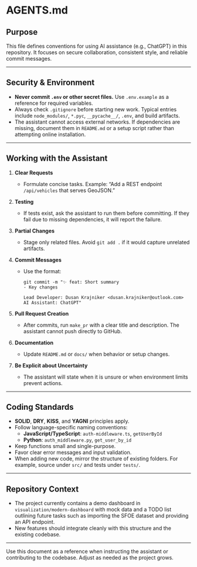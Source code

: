 # AGENTS.md

## Purpose
This file defines conventions for using AI assistance (e.g., ChatGPT) in this repository. It focuses on secure collaboration, consistent style, and reliable commit messages.

---

## Security & Environment

- **Never commit `.env` or other secret files.** Use `.env.example` as a reference for required variables.
- Always check `.gitignore` before starting new work. Typical entries include `node_modules/`, `*.pyc`, `__pycache__/`, `.env`, and build artifacts.
- The assistant cannot access external networks. If dependencies are missing, document them in `README.md` or a setup script rather than attempting online installation.

---

## Working with the Assistant

1. **Clear Requests**  
   - Formulate concise tasks. Example: “Add a REST endpoint `/api/vehicles` that serves GeoJSON.”
2. **Testing**  
   - If tests exist, ask the assistant to run them before committing. If they fail due to missing dependencies, it will report the failure.
3. **Partial Changes**  
   - Stage only related files. Avoid `git add .` if it would capture unrelated artifacts.
4. **Commit Messages**  
   - Use the format:

     ```
     git commit -m "✨ feat: Short summary
     - Key changes

     Lead Developer: Dusan Krajniker <dusan.krajniker@outlook.com>
     AI Assistant: ChatGPT"
     ```

5. **Pull Request Creation**  
   - After commits, run `make_pr` with a clear title and description. The assistant cannot push directly to GitHub.
6. **Documentation**  
   - Update `README.md` or `docs/` when behavior or setup changes.
7. **Be Explicit about Uncertainty**  
   - The assistant will state when it is unsure or when environment limits prevent actions.

---

## Coding Standards

- **SOLID**, **DRY**, **KISS**, and **YAGNI** principles apply.
- Follow language-specific naming conventions:
  - **JavaScript/TypeScript**: `auth-middleware.ts`, `getUserById`
  - **Python**: `auth_middleware.py`, `get_user_by_id`
- Keep functions small and single-purpose.
- Favor clear error messages and input validation.
- When adding new code, mirror the structure of existing folders. For example, source under `src/` and tests under `tests/`.

---

## Repository Context

- The project currently contains a demo dashboard in `visualization/modern-dashboard` with mock data and a TODO list outlining future tasks such as importing the SFOE dataset and providing an API endpoint.
- New features should integrate cleanly with this structure and the existing codebase.

---

Use this document as a reference when instructing the assistant or contributing to the codebase. Adjust as needed as the project grows.
